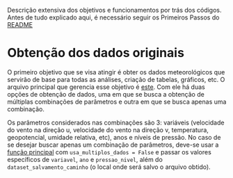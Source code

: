 
Descrição extensiva dos objetivos e funcionamentos por trás dos códigos. Antes de tudo explicado aqui, é necessário seguir os Primeiros Passos do [README](../README.md)

# Obtenção dos dados originais

O primeiro objetivo que se visa atingir é obter os dados meteorológicos que servirão de base para todas as análises, criação de tabelas, gráficos, etc. O arquivo principal que gerencia esse objetivo é [este](../src/main/obtem_datasets_originais.py). Com ele há duas opções de obtenção de dados, uma em que se busca a obtenção de múltiplas combinações de parâmetros e outra em que se busca apenas uma combinação. 

Os parâmetros considerados nas combinações são 3: variáveis (velocidade do vento na direção u, velocidade do vento na direção v, temperatura, geopotencial, umidade relativa, etc), anos e níveis de pressão. No caso de se desejar buscar apenas um combinação de parâmetros, deve-se usar a [função principal](../src/main/obtem_datasets_originais.py#L5) com `usa_multiplos_dados = False` e passar os valores específicos de `variavel`, `ano` e `pressao_nivel`, além do `dataset_salvamento_caminho` (o local onde será salvo o arquivo obtido).



